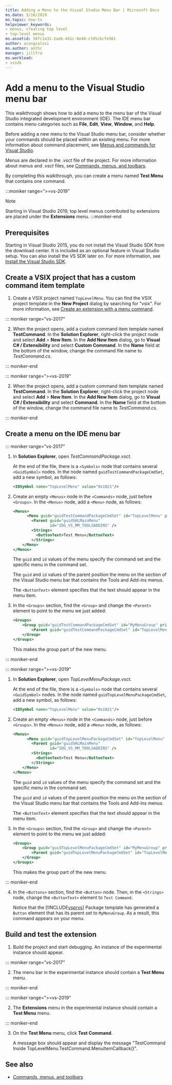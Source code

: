 ```yaml
---
title: Adding a Menu to the Visual Studio Menu Bar | Microsoft Docs
ms.date: 3/16/2019
ms.topic: how-to
helpviewer_keywords:
- menus, creating top level
- top-level menus
ms.assetid: 58fc1a31-2aeb-441c-8e48-c7d5cbcfe501
author: acangialosi
ms.author: anthc
manager: jillfra
ms.workload:
- vssdk
---
```

# Add a menu to the Visual Studio menu bar

This walkthrough shows how to add a menu to the menu bar of the Visual Studio integrated development environment (IDE). The IDE menu bar contains menu categories such as **File**, **Edit**, **View**, **Window**, and **Help**.

Before adding a new menu to the Visual Studio menu bar, consider whether your commands should be placed within an existing menu. For more information about command placement, see [Menus and commands for Visual Studio](../extensibility/ux-guidelines/menus-and-commands-for-visual-studio.md).

Menus are declared in the *.vsct* file of the project. For more information about menus and *.vsct* files, see [Commands, menus, and toolbars](../extensibility/internals/commands-menus-and-toolbars.md).

By completing this walkthrough, you can create a menu named **Test Menu** that contains one command.

:::moniker range=">=vs-2019"
> [!NOTE]
> Starting in Visual Studio 2019, top level menus contributed by extensions are placed under the **Extensions** menu.
:::moniker-end

## Prerequisites

Starting in Visual Studio 2015, you do not install the Visual Studio SDK from the download center. It is included as an optional feature in Visual Studio setup. You can also install the VS SDK later on. For more information, see [Install the Visual Studio SDK](../extensibility/installing-the-visual-studio-sdk.md).

## Create a VSIX project that has a custom command item template

1. Create a VSIX project named `TopLevelMenu`. You can find the VSIX project template in the **New Project** dialog by searching for "vsix".  For more information, see [Create an extension with a menu command](../extensibility/creating-an-extension-with-a-menu-command.md).

::: moniker range="vs-2017"

2. When the project opens, add a custom command item template named **TestCommand**. In the **Solution Explorer**, right-click the project node and select **Add** >  **New Item**. In the **Add New Item** dialog, go to **Visual C# / Extensibility** and select **Custom Command**. In the **Name** field at the bottom of the window, change the command file name to *TestCommand.cs*.

::: moniker-end

::: moniker range=">=vs-2019"

2. When the project opens, add a custom command item template named **TestCommand**. In the **Solution Explorer**, right-click the project node and select **Add** >  **New Item**. In the **Add New Item** dialog, go to **Visual C# / Extensibility** and select **Command**. In the **Name** field at the bottom of the window, change the command file name to *TestCommand.cs*.

::: moniker-end

## Create a menu on the IDE menu bar

::: moniker range="vs-2017"

1. In **Solution Explorer**, open *TestCommandPackage.vsct*.

    At the end of the file, there is a `<Symbols>` node that contains several `<GuidSymbol>` nodes. In the node named `guidTestCommandPackageCmdSet`, add a new symbol, as follows:

   ```xml
   <IDSymbol name="TopLevelMenu" value="0x1021"/>
   ```

2. Create an empty `<Menus>` node in the `<Commands>` node, just before `<Groups>`. In the `<Menus>` node, add a `<Menu>` node, as follows:

   ```xml
   <Menus>
         <Menu guid="guidTestCommandPackageCmdSet" id="TopLevelMenu" priority="0x700" type="Menu">
           <Parent guid="guidSHLMainMenu"
                   id="IDG_VS_MM_TOOLSADDINS" />
           <Strings>
             <ButtonText>Test Menu</ButtonText>
           </Strings>
       </Menu>
   </Menus>
   ```

    The `guid` and `id` values of the menu specify the command set and the specific menu in the command set.

    The `guid` and `id` values of the parent position the menu on the section of the Visual Studio menu bar that contains the Tools and Add-ins menus.

    The `<ButtonText>` element specifies that the text should appear in the menu item.

3. In the `<Groups>` section, find the `<Group>` and change the `<Parent>` element to point to the menu we just added:

   ```xml
   <Groups>
       <Group guid="guidTestCommandPackageCmdSet" id="MyMenuGroup" priority="0x0600">
           <Parent guid="guidTestCommandPackageCmdSet" id="TopLevelMenu"/>
       </Group>
   </Groups>
   ```

    This makes the group part of the new menu.

::: moniker-end

::: moniker range=">=vs-2019"

1. In **Solution Explorer**, open *TopLevelMenuPackage.vsct*.

    At the end of the file, there is a `<Symbols>` node that contains several `<GuidSymbol>` nodes. In the node named `guidTopLevelMenuPackageCmdSet`, add a new symbol, as follows:

   ```xml
   <IDSymbol name="TopLevelMenu" value="0x1021"/>
   ```

2. Create an empty `<Menus>` node in the `<Commands>` node, just before `<Groups>`. In the `<Menus>` node, add a `<Menu>` node, as follows:

   ```xml
   <Menus>
         <Menu guid="guidTopLevelMenuPackageCmdSet" id="TopLevelMenu" priority="0x700" type="Menu">
           <Parent guid="guidSHLMainMenu"
                   id="IDG_VS_MM_TOOLSADDINS" />
           <Strings>
             <ButtonText>Test Menu</ButtonText>
           </Strings>
       </Menu>
   </Menus>
   ```

    The `guid` and `id` values of the menu specify the command set and the specific menu in the command set.

    The `guid` and `id` values of the parent position the menu on the section of the Visual Studio menu bar that contains the Tools and Add-ins menus.

    The `<ButtonText>` element specifies that the text should appear in the menu item.

3. In the `<Groups>` section, find the `<Group>` and change the `<Parent>` element to point to the menu we just added:

   ```xml
   <Groups>
       <Group guid="guidTopLevelMenuPackageCmdSet" id="MyMenuGroup" priority="0x0600">
           <Parent guid="guidTopLevelMenuPackageCmdSet" id="TopLevelMenu"/>
       </Group>
   </Groups>
   ```

    This makes the group part of the new menu.

::: moniker-end

4. In the `<Buttons>` section, find the `<Button>` node. Then, in the `<Strings>` node, change the `<ButtonText>` element to `Test Command`.

    Notice that the [!INCLUDE[vsprvs](../code-quality/includes/vsprvs_md.md)] Package template has generated a `Button` element that has its parent set to `MyMenuGroup`. As a result, this command appears on your menu.

## Build and test the extension

1. Build the project and start debugging. An instance of the experimental instance should appear.

::: moniker range="vs-2017"

2. The menu bar in the experimental instance should contain a **Test Menu** menu.

::: moniker-end

::: moniker range=">=vs-2019"

2. The **Extensions** menu in the experimental instance should contain a **Test Menu** menu.

::: moniker-end

3. On the **Test Menu** menu, click **Test Command**.

    A message box should appear and display the message "TestCommand Inside TopLevelMenu.TestCommand.MenuItemCallback()".

## See also

- [Commands, menus, and toolbars](../extensibility/internals/commands-menus-and-toolbars.md)
